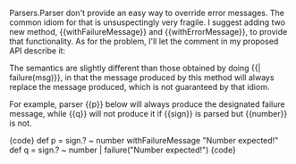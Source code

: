 Parsers.Parser don't provide an easy way to override error messages. The common idiom for that is unsuspectingly very fragile. I suggest adding two new method, {{withFailureMessage}} and {{withErrorMessage}}, to provide that functionality. As for the problem, I'll let the comment in my proposed API describe it:

The semantics are slightly different than those obtained by doing {{| failure(msg)}}, in that the message produced by this method will always replace the message produced, which is not guaranteed by that idiom.

For example, parser {{p}} below will always produce the designated failure message, while {{q}} will not produce it if {{sign}} is parsed but {{number}} is not.

{code}
def p = sign.? ~ number withFailureMessage  "Number expected!"
def q = sign.? ~ number | failure("Number expected!")
{code}

